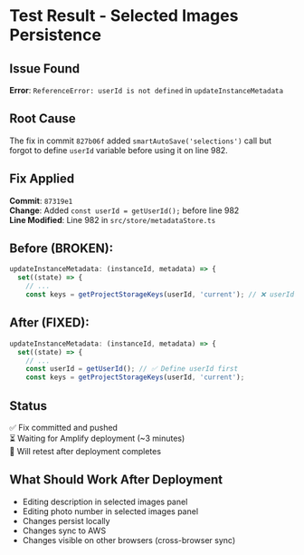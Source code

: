 # Test Result - Selected Images Persistence

## Issue Found

**Error**: `ReferenceError: userId is not defined` in `updateInstanceMetadata`

## Root Cause

The fix in commit `827b06f` added `smartAutoSave('selections')` call but forgot to define `userId` variable before using it on line 982.

## Fix Applied

**Commit**: `87319e1`  
**Change**: Added `const userId = getUserId();` before line 982  
**Line Modified**: Line 982 in `src/store/metadataStore.ts`

## Before (BROKEN):
```typescript
updateInstanceMetadata: (instanceId, metadata) => {
  set((state) => {
    // ...
    const keys = getProjectStorageKeys(userId, 'current'); // ❌ userId undefined
```

## After (FIXED):
```typescript
updateInstanceMetadata: (instanceId, metadata) => {
  set((state) => {
    // ...
    const userId = getUserId(); // ✅ Define userId first
    const keys = getProjectStorageKeys(userId, 'current');
```

## Status

✅ Fix committed and pushed  
⏳ Waiting for Amplify deployment (~3 minutes)  
🔄 Will retest after deployment completes  

## What Should Work After Deployment

- Editing description in selected images panel
- Editing photo number in selected images panel
- Changes persist locally
- Changes sync to AWS
- Changes visible on other browsers (cross-browser sync)


